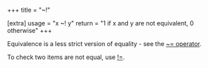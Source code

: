 +++
title = "~!"

[extra]
usage = "x ~! y"
return = "1 if x and y are not equivalent, 0 otherwise"
+++

Equivalence is a less strict version of equality - see the [~= operator](@/language/operators/equivalence.md).

To check two items are not equal, use [!=](@/language/operators/inequality.md).
